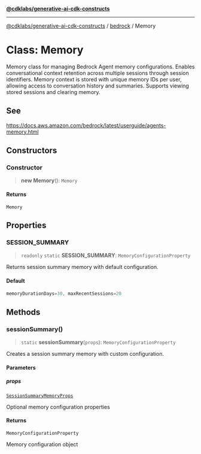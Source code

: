 [**@cdklabs/generative-ai-cdk-constructs**](../../../../README.md)

***

[@cdklabs/generative-ai-cdk-constructs](../../../../README.md) / [bedrock](../README.md) / Memory

# Class: Memory

Memory class for managing Bedrock Agent memory configurations. Enables conversational context retention
across multiple sessions through session identifiers. Memory context is stored with unique
memory IDs per user, allowing access to conversation history and summaries. Supports viewing
stored sessions and clearing memory.

## See

https://docs.aws.amazon.com/bedrock/latest/userguide/agents-memory.html

## Constructors

### Constructor

> **new Memory**(): `Memory`

#### Returns

`Memory`

## Properties

### SESSION\_SUMMARY

> `readonly` `static` **SESSION\_SUMMARY**: `MemoryConfigurationProperty`

Returns session summary memory with default configuration.

#### Default

```ts
memoryDurationDays=30, maxRecentSessions=20
```

## Methods

### sessionSummary()

> `static` **sessionSummary**(`props`): `MemoryConfigurationProperty`

Creates a session summary memory with custom configuration.

#### Parameters

##### props

[`SessionSummaryMemoryProps`](../interfaces/SessionSummaryMemoryProps.md)

Optional memory configuration properties

#### Returns

`MemoryConfigurationProperty`

Memory configuration object

